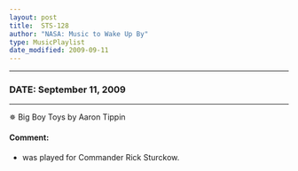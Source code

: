 ```yaml
---
layout: post
title:  STS-128
author: "NASA: Music to Wake Up By"
type: MusicPlaylist
date_modified: 2009-09-11
---
```


----
### DATE: September 11, 2009
----
✵ Big Boy Toys by Aaron Tippin

#### Comment:
* was played for Commander Rick Sturckow.
